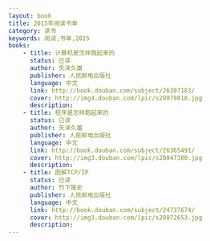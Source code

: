 ```yaml
---
layout: book
title: 2015年阅读书单
category: 读书
keywords: 阅读,书单,2015
books: 
    - title: 计算机是怎样跑起来的
      status: 已读
      author: 矢泽久雄
      publisher: 人民邮电出版社
      language: 中文
      link: http://book.douban.com/subject/26397183/
      cover: http://img4.douban.com/lpic/s28079818.jpg
      description:
    - title: 程序是怎样跑起来的
      status: 已读
      author: 矢泽久雄 
      publisher: 人民邮电出版社
      language: 中文
      link: http://book.douban.com/subject/26365491/ 
      cover: http://img3.douban.com/lpic/s28047380.jpg
      description: 
    - title: 图解TCP/IP
      status: 已读
      author: 竹下隆史
      publisher: 人民邮电出版社
      language: 中文
      link: http://book.douban.com/subject/24737674/ 
      cover: http://img3.douban.com/lpic/s28072653.jpg
      description: 
---
```

